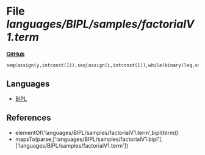 # File _languages/BIPL/samples/factorialV1.term_
**[GitHub](https://github.com/softlang/yas/blob/master/languages/BIPL/samples/factorialV1.term)**
```
seq(assign(y,intconst(1)),seq(assign(i,intconst(1)),while(binary(leq,var(i),var(x)),seq(assign(y,binary(mul,var(y),var(i))),assign(i,binary(add,var(i),intconst(1))))))).
```

## Languages
* [BIPL](../languages/BIPL.md)

## References
* elementOf('languages/BIPL/samples/factorialV1.term',bipl(term))
* mapsTo(parse,['languages/BIPL/samples/factorialV1.bipl'],['languages/BIPL/samples/factorialV1.term'])
